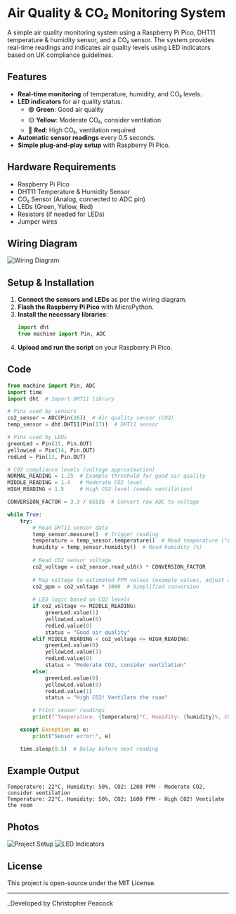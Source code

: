 # Air Quality & CO₂ Monitoring System

A simple air quality monitoring system using a Raspberry Pi Pico, DHT11 temperature & humidity sensor, and a CO₂ sensor. The system provides real-time readings and indicates air quality levels using LED indicators based on UK compliance guidelines.

## Features
- **Real-time monitoring** of temperature, humidity, and CO₂ levels.
- **LED indicators** for air quality status:
  - 🟢 **Green**: Good air quality
  - 🟡 **Yellow**: Moderate CO₂, consider ventilation
  - 🔴 **Red**: High CO₂, ventilation required
- **Automatic sensor readings** every 0.5 seconds.
- **Simple plug-and-play setup** with Raspberry Pi Pico.

## Hardware Requirements
- Raspberry Pi Pico
- DHT11 Temperature & Humidity Sensor
- CO₂ Sensor (Analog, connected to ADC pin)
- LEDs (Green, Yellow, Red)
- Resistors (if needed for LEDs)
- Jumper wires

## Wiring Diagram
![Wiring Diagram](images/wiring_diagram.png)

## Setup & Installation
1. **Connect the sensors and LEDs** as per the wiring diagram.
2. **Flash the Raspberry Pi Pico** with MicroPython.
3. **Install the necessary libraries**:
   ```python
   import dht
   from machine import Pin, ADC
   ```
4. **Upload and run the script** on your Raspberry Pi Pico.

## Code
```python
from machine import Pin, ADC
import time
import dht  # Import DHT11 library

# Pins used by sensors
co2_sensor = ADC(Pin(26))  # Air quality sensor (CO2)
temp_sensor = dht.DHT11(Pin(17))  # DHT11 sensor

# Pins used by LEDs
greenLed = Pin(15, Pin.OUT)
yellowLed = Pin(14, Pin.OUT)
redLed = Pin(13, Pin.OUT)

# CO2 compliance levels (voltage approximation)
NORMAL_READING = 1.25  # Example threshold for good air quality
MIDDLE_READING = 1.4   # Moderate CO2 level
HIGH_READING = 1.5     # High CO2 level (needs ventilation)

CONVERSION_FACTOR = 3.3 / 65535  # Convert raw ADC to voltage

while True:
    try:
        # Read DHT11 sensor data
        temp_sensor.measure()  # Trigger reading
        temperature = temp_sensor.temperature()  # Read temperature (°C)
        humidity = temp_sensor.humidity()  # Read humidity (%)
        
        # Read CO2 sensor voltage
        co2_voltage = co2_sensor.read_u16() * CONVERSION_FACTOR
        
        # Map voltage to estimated PPM values (example values, adjust as needed)
        co2_ppm = co2_voltage * 1000  # Simplified conversion
        
        # LED logic based on CO2 levels
        if co2_voltage <= MIDDLE_READING:
            greenLed.value(1)
            yellowLed.value(0)
            redLed.value(0)
            status = "Good air quality"
        elif MIDDLE_READING < co2_voltage <= HIGH_READING:
            greenLed.value(0)
            yellowLed.value(1)
            redLed.value(0)
            status = "Moderate CO2, consider ventilation"
        else:
            greenLed.value(0)
            yellowLed.value(0)
            redLed.value(1)
            status = "High CO2! Ventilate the room"

        # Print sensor readings
        print(f"Temperature: {temperature}°C, Humidity: {humidity}%, CO2: {co2_ppm} PPM - {status}")

    except Exception as e:
        print("Sensor error:", e)

    time.sleep(0.5)  # Delay before next reading
```

## Example Output
```
Temperature: 22°C, Humidity: 50%, CO2: 1200 PPM - Moderate CO2, consider ventilation
Temperature: 22°C, Humidity: 50%, CO2: 1600 PPM - High CO2! Ventilate the room
```

## Photos
![Project Setup](images/project_setup.jpg)
![LED Indicators](images/led_indicators.jpg)

## License
This project is open-source under the MIT License.

---
_Developed by Christopher Peacock

